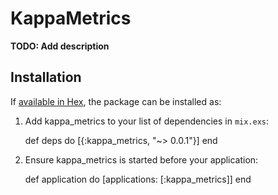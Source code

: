 # KappaMetrics

**TODO: Add description**

## Installation

If [available in Hex](https://hex.pm/docs/publish), the package can be installed as:

  1. Add kappa_metrics to your list of dependencies in `mix.exs`:

        def deps do
          [{:kappa_metrics, "~> 0.0.1"}]
        end

  2. Ensure kappa_metrics is started before your application:

        def application do
          [applications: [:kappa_metrics]]
        end

